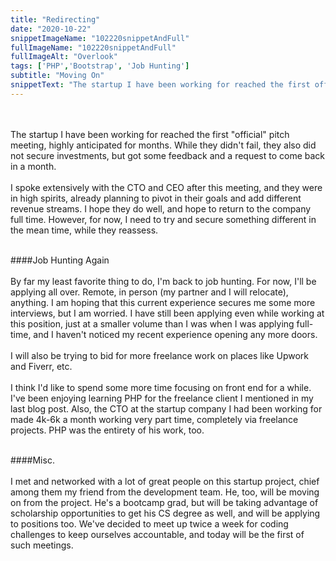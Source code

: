 ```yaml
---
title: "Redirecting"
date: "2020-10-22"
snippetImageName: "102220snippetAndFull"
fullImageName: "102220snippetAndFull"
fullImageAlt: "Overlook"
tags: ['PHP','Bootstrap', 'Job Hunting']
subtitle: "Moving On"
snippetText: "The startup I have been working for reached the first official pitch meeting, highly anticipated for months.  While they didn't fail, they also did not secure investments, but got some feedback and a request to come back in a month."
---
```


<br>
<br>
The startup I have been working for reached the first "official" pitch meeting, highly anticipated for months.  While they didn't fail, they also did not secure investments, but got some feedback and a request to come back in a month.
<br>
<br>
I spoke extensively with the CTO and CEO after this meeting, and they were in high spirits, already planning to pivot in their goals and add different revenue streams.  I hope they do well, and hope to return to the company full time.  However, for now, I need to try and secure something different in the mean time, while they reassess.
<br>
<br>

####Job Hunting Again
<br>
<br>
By far my least favorite thing to do, I'm back to job hunting.  For now, I'll be applying all over.  Remote, in person (my partner and I will relocate), anything.  I am hoping that this current experience secures me some more interviews, but I am worried.  I have still been applying even while working at this position, just at a smaller volume than I was when I was applying full-time, and I haven't noticed my recent experience opening any more doors.
<br>
<br>
I will also be trying to bid for more freelance work on places like Upwork and Fiverr, etc.
<br>
<br>
I think I'd like to spend some more time focusing on front end for a while.  I've been enjoying learning PHP for the freelance client I mentioned in my last blog post.  Also, the CTO at the startup company I had been working for made 4k-6k a month working very part time, completely via freelance projects.  PHP was the entirety of his work, too.
<br>
<br>

####Misc.
<br>
<br>
I met and networked with a lot of great people on this startup project, chief among them my friend from the development team.  He, too, will be moving on from the project.  He's a bootcamp grad, but will be taking advantage of scholarship opportunities to get his CS degree as well, and will be applying to positions too.  We've decided to meet up twice a week for coding challenges to keep ourselves accountable, and today will be the first of such meetings.
<br>
<br>
